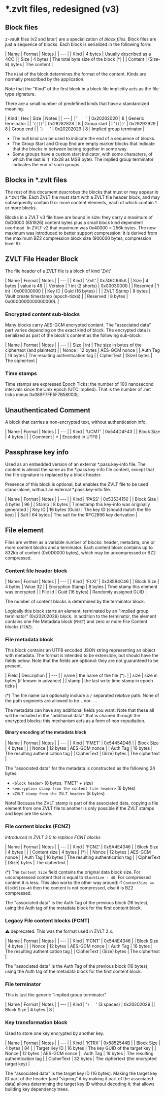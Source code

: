 ﻿# *.zvlt files, redesigned (v3)

## Block files

z-vault files (v2 and later) are a specialization of _block files_.
Block files are just a sequence of blocks. Each block is serialized
in the following form:

| Name | Format | Notes |
| --- |
| Kind | 4 bytes | Usually described as a 4CC |
| Size | 4 bytes | The total byte size of the block (*) |
| Content | (Size-8) bytes | The content |

The `Kind` of the block determines the format of the content. Kinds
are normally prescribed by the application.

Note that the "Kind" of the first block in a block file implicitly
acts as the file type signature.

There are a small number of predefined kinds that have a standardized meaning.

| Kind | Hex | Size | Notes |
| --- |
| '`    `' | 0x20202020 | 8 | Generic terminator |
| '`((((`' | 0x28282828 | 8 | Group start |
| '`))))`' | 0x29292929 | 8 | Group end |
| '`)   `' | 0x20202029 | 8 | Implied group terminator |

* The null kind can be used to indicate the end of a sequence of blocks.
* The Group Start and Group End are empty marker blocks that indicate that
the blocks in between belong together in some way.
* Some groups have a custom start indicator, with some characters,
of which the last is '(' (0x28 as MSB byte). The implied group
terminator indicates the end of such groups

## Blocks in *.zvlt files

The rest of this document descrobes the blocks that must or may
appear in a *.zvlt file. Each ZVLT file must start with a ZVLT file
header block, and may subsequently contain 0 or more content elements,
each of which contain 1 or more blocks.

Blocks in a ZVLT v3 file have are bound in size: they carry a maximum
of 0xD0000 (851926) content bytes plus a small block kind dependent
overhead.	In ZVLT v2 that maximum was 0x40000 = 256k bytes. The new
maximum was introduced to better support compression: it is derived
from the maximum BZ2 compression block size (900000 bytes, compression
level 9).

## ZVLT File Header Block

The file header of a ZVLT file is a block of kind 'Zvlt'

| Name | Format | Notes |
| --- | 
| Kind | 'Zvlt' | 0x746C665A |
| Size | 4 bytes | value is 48 |
| Version | 1 int (2 shorts) | 0x00030000 |
| Reserved | 1 int | 0x00000000 |
| Key ID | Guid (16 bytes) | |
| ZVLT Stamp | 8 bytes | Vault create timestamp (epoch-ticks) |
| Reserved | 8 bytes | 0x0000000000000000L |

### Encrypted content sub-blocks

Many blocks carry AES-GCM encrypted content. The "associated data" part
varies depending on the exact kind of block. The encrypted data is
serialized as part of the block's content as the following sub-block:

| Name | Format | Notes |
| --- |
| Size | int | The size in bytes of the ciphertext (and plaintext) |
| Nonce | 12 bytes | AES-GCM nonce |
| Auth Tag | 16 bytes | The resulting authentication tag |
| CipherText | (Size) bytes | The ciphertext |

### Time stamps

Time stamps are expressed Epoch Ticks: the number of 100 nanosecond
intervals since the Unix epoch (UTC implied). That is the number of 
.net ticks minus 0x089F7FF5F7B58000L

## Unauthenticated Comment

A block that carries a non-encrypted text, without authentication
info.

| Name | Format | Notes |
| --- |
| Kind | 'UCMT' | 0x544D4F43 |
| Block Size | 4 bytes | |
| Comment | * | Encoded in UTF8 |

## Passphrase key info

Used as an embedded version of an external *.pass.key-info file. The
content is almost the same as the *.pass.key-info file content, except
that the file signature is replaced by a block header.

Presence of this block is optional, but enables the ZVLT file to be used
stand-alone, without an external *.pass.key-info file.

| Name | Format | Notes |
| --- |
| Kind | 'PASS' | 0x53534150 |
| Block Size | 4 bytes | 96 |
| Stamp | 8 bytes | Timestamp this key-info was originally generated |
| Key ID | 16 bytes (Guid) | The key ID (should match the file key) |
| Salt | 64 bytes | The salt for the RFC2898 key derivation |

## File element

Files are written as a variable number of blocks: header, metadata,
one or more content blocks and a terminator. Each content block
contains up to 832kb of content (0x0D0000 bytes), which may be
uncompressed or BZ2 compressed.

### Content file header block

| Name | Format | Notes |
| --- |
| Kind | 'FLX(' | 0x28584C46 |
| Block Size | 4 bytes | Value 32 |
| Encryption Stamp | 8 bytes | Time stamp this element was encrypted |
| File Id | Guid (16 bytes) | Randomly assigned GUID |

The number of content blocks is determined by the terminator block.

Logically this block starts an element, terminated by an "Implied
group terminator" (0x20202029) block. In addition to the terminator,
the element contains one File Metadata block (`FMET`) and zero or
more File Content blocks (`FCNZ`).

### File metadata block

This block contains an UTF8 encoded JSON string representing an
object with metadata. The format is intended to be extensible, but
should have the fields below. Note that the fields are
optional: they are not guaranteed to be present.

| Field | Description |
| --- |
| name | the name of the file (*). |
| size | size in bytes (if known in advance) |
| stamp | the last write time stamp in epoch ticks | 

(*) The file name can optionally include a `/` separated _relative_
path. None of the path segments are allowed to be `.` nor `..`.

The metadata can have any additional fields you want. Note that these
all will be included in the "additional data" that is chained through
the encrypted blocks; this mechanism acts as a form of non-repudiation.

#### Binary encoding of the metadata block

| Name | Format | Notes |
| --- |
| Kind | 'FMET' | 0x54454D46 |
| Block Size | 4 bytes | |
| Nonce | 12 bytes | AES-GCM nonce |
| Auth Tag | 16 bytes | The resulting authentication tag |
| CipherText | (Size) bytes | The ciphertext |

The "associated data" for the metadata is constructed as the following
24 bytes:

* `<block header>` (8 bytes, 'FMET' + size)
* `<encryption stamp from the content file header>` (8 bytes)
* `<ZVLT stamp from the ZVLT header>` (8 bytes)

Note! Because the ZVLT stamp is part of the associated data, copying
a file element from one ZVLT file to another is only possible if the
ZVLT stamps and keys are the same.

### File content blocks (FCNZ)

_Introduced in ZVLT 3.0 to replace FCNT blocks_

| Name | Format | Notes |
| --- |
| Kind | 'FCNZ' | 0x5A4E4346 |
| Block Size | 4 bytes | |
| Content size | 4 bytes | (*) |
| Nonce | 12 bytes | AES-GCM nonce |
| Auth Tag | 16 bytes | The resulting authentication tag |
| CipherText | (Size) bytes | The ciphertext |

(*) The `Content Size` field contains the original data block size. For
uncompressed content that is equal to `BlockSize - 40`. For
compressed content it is less. This also works the other way around:
if `ContentSize == BlockSize-40` then the content is not compressed,
else it is BZ2 compressed.

The "associated data" is the Auth Tag of the previous block
(16 bytes), using the Auth tag of the metadata block for the
first content block.

### Legacy File content blocks (FCNT)

:warning: deprecated. This was the format used in ZVLT 2.x.

| Name | Format | Notes |
| --- |
| Kind | 'FCNT' | 0x544E4346 |
| Block Size | 4 bytes | |
| Nonce | 12 bytes | AES-GCM nonce |
| Auth Tag | 16 bytes | The resulting authentication tag |
| CipherText | (Size) bytes | The ciphertext |

The "associated data" is the Auth Tag of the previous block
(16 bytes), using the Auth tag of the metadata block for the
first content block.

### File terminator

This is just the generic "implied group terminator"

| Name | Format | Notes |
| --- |
| Kind | '`)   `' (3 spaces) | 0x20202029 |
| Block Size | 4 bytes | 8 |


### Key transformation block

Used to store one key encrypted by another key.

| Name | Format | Notes |
| --- |
| Kind | 'KTRX' | 0x5852544B |
| Block Size | 4 bytes | 84 |
| Target Key ID | 16 bytes | The key GUID of the target key |
| Nonce | 12 bytes | AES-GCM nonce |
| Auth Tag | 16 bytes | The resulting authentication tag |
| CipherText | 32 bytes | The ciphertext (the encrypted target key) |

The "associated data" is the target key ID (16 bytes). Making the
target key ID part of the header (and "signing" it by making it part
of the associated data) allows determining the target key ID without
decoding it; that allows building key dependency trees.
